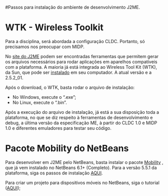 #Passos para instalação do ambiente de desenvolvimento J2ME.

# WTK - Wireless Toolkit #

Para a disciplina, será abordada a configuração CLDC. Portanto, só precisamos nos preocupar com MIDP.

No [site do J2ME](http://java.sun.com/javame/index.jsp) podem ser encontradas ferramentas que permitem gerar os arquivos necessários para rodar aplicações em aparelhos compatíveis com a plataforma. A maioria já está integrada ao Wireless Tool Kit (WTK), da Sun, que pode ser [instalado](http://java.sun.com/products/sjwtoolkit/download.html) em seu computador. A atual versão e a 2.5.2\_01.

Após o download, o WTK, basta rodar o arquivo de instalação:
  * No Windows, execute o “.exe”;
  * No Linux, execute o “.bin”.

Após a execução do arquivo de instalação, já está a sua disposição toda a plataforma, no que se diz respeito à ferramentas de desenvolvimento e debug, a última versão da especificação ME, à partir do CLDC 1.0 e MIDP 1.0 e diferentes emuladores para testar seu código.

# Pacote Mobility do NetBeans #

Para desenvolver em J2ME pelo NetBeans, basta instalar o pacote [Mobility](http://www.netbeans.org/features/javame/index.html) , que já vem instalado no NetBeans 6.1+ (Completo). Para a versão 5.5.1 da plataforma, siga os passos de instalação [AQUI](http://www.netbeans.org/community/releases/55/1/mobilitycdc-install_pt_BR.html#prerequisites).

Para criar um projeto para dispositivos móveis no NetBeans, siga o tutorial ([AQUI](http://exemplos.googlecode.com/svn/trunk/me/tutoriais/project_mobility_netBeans.pdf));